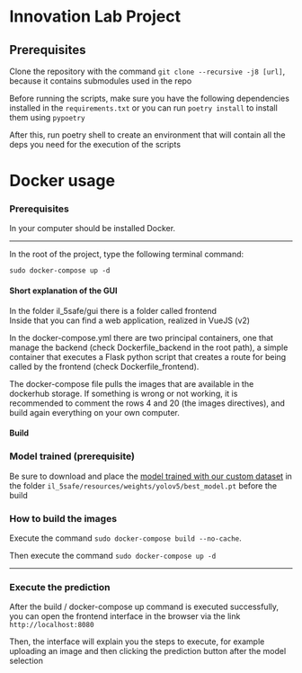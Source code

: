 # Innovation Lab Project

## Prerequisites

Clone the repository with the command `git clone --recursive -j8 [url]`, because it contains submodules used in the repo

Before running the scripts, make sure you have the following dependencies installed in the `requirements.txt`
or you can run `poetry install` to install them using `pypoetry`

After this, run poetry shell to create an environment that will contain all the deps you need for the execution of the 
scripts


# Docker usage

### Prerequisites

In your computer should be installed Docker.

---

In the root of the project, type the following terminal command:
  
``sudo docker-compose up -d``

#### Short explanation of the GUI
In the folder il_5safe/gui there is a folder called frontend  
Inside that you can find a web application, realized in VueJS (v2)

In the docker-compose.yml there are two principal containers, one that manage the backend (check Dockerfile_backend in the root path),
a simple container that executes a Flask python script that creates a route for being called by the frontend (check Dockerfile_frontend).

The docker-compose file pulls the images that are available in the dockerhub storage.
If something is wrong or not working, it is recommended to comment the rows 4 and 20 (the images directives), and build again everything on your own computer.

#### Build 

### Model trained (prerequisite)
Be sure to download and place the [model trained with our custom dataset](https://drive.google.com/file/d/1-Ztg5uGtJj1aiL50wM5aAQ3zCs7x2wcY/view?usp=sharing) in the folder `il_5safe/resources/weights/yolov5/best_model.pt`
before the build

### How to build the images
Execute the command `sudo docker-compose build --no-cache`.

Then execute the command ``sudo docker-compose up -d``

--- 

### Execute the prediction

After the build / docker-compose up command is executed successfully, you can open the frontend interface in the browser via the link `http://localhost:8080`

Then, the interface will explain you the steps to execute, for example uploading an image and then clicking the prediction button after the model selection